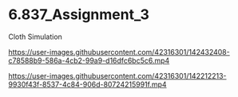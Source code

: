 # 6.837_Assignment_3

Cloth Simulation

https://user-images.githubusercontent.com/42316301/142432408-c78588b9-586a-4cb2-99a9-d16dfc6bc5c6.mp4


https://user-images.githubusercontent.com/42316301/142212213-9930f43f-8537-4c84-906d-80724215991f.mp4

